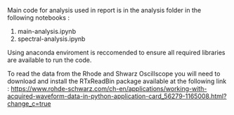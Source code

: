Main code for analysis used in report is in the analysis folder in the following notebooks :

1. main-analysis.ipynb
2. spectral-analysis.ipynb

Using anaconda enviroment is reccomended to ensure all required libraries are available to run the code. 

To read the data from the Rhode and Shwarz Oscillscope you will need to download and install the RTxReadBin package available at the following link :
https://www.rohde-schwarz.com/ch-en/applications/working-with-acquired-waveform-data-in-python-application-card_56279-1165008.html?change_c=true
